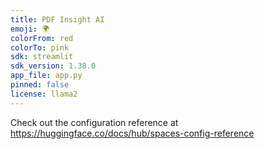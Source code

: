 ```yaml
---
title: PDF Insight AI
emoji: 🌍
colorFrom: red
colorTo: pink
sdk: streamlit
sdk_version: 1.38.0
app_file: app.py
pinned: false
license: llama2
---
```


Check out the configuration reference at https://huggingface.co/docs/hub/spaces-config-reference
